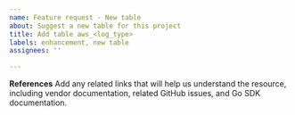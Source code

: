 ```yaml
---
name: Feature request - New table
about: Suggest a new table for this project
title: Add table aws_<log_type>
labels: enhancement, new table
assignees: ''

---
```


**References**
Add any related links that will help us understand the resource, including vendor documentation, related GitHub issues, and Go SDK documentation.
